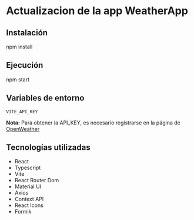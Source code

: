 # Actualizacion de la app WeatherApp 
  
## Instalación  
npm install  

## Ejecución  
npm start

## Variables de entorno  
``VITE_API_KEY``  

**Nota:** Para obtener la API_KEY, es necesario registrarse en la página de [OpenWeather](https://openweathermap.org/)  

## Tecnologías utilizadas
- React  
- Typescript  
- Vite  
- React Router Dom  
- Material UI  
- Axios  
- Context API  
- React Icons  
- Formik

